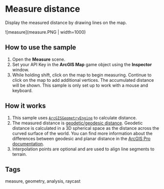 # Measure distance

Display the measured distance by drawing lines on the map.

![measure](measure.PNG | width=1000)

## How to use the sample

1. Open the **Measure** scene.
2. Set your API Key in the **ArcGIS Map** game object using the **Inspector** window.
3. While holding shift, click on the map to begin measuring. Continue to click on the map to add additional vertices. The accumulated distance will be shown. This sample is only set up to work with a mouse and keyboard.

## How it works

1. This sample uses [`ArcGISGeometryEngine`](https://developers.arcgis.com/unity/api-reference/gameengine/geometry/arcgisgeometryengine#distancegeodetic) to calculate distance. 
2. The measured distance is [geodetic/geodesic distance](https://developers.arcgis.com/documentation/glossary/geodetic-measurement/). Geodetic distance is calculated in a 3D spherical space as the distance across the curved surface of the world. You can find more information about the differences between geodesic and planar distance in the [ArcGIS Pro documentation](https://pro.arcgis.com/en/pro-app/2.8/tool-reference/spatial-analyst/geodesic-versus-planar-distance.htm).
3. Interpolation points are optional and are used to align line segments to terrain. 

## Tags

measure, geometry, analysis, raycast
